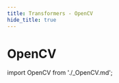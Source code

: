 ```yaml
---
title: Transformers - OpenCV
hide_title: true
---
```


# OpenCV

import OpenCV from './_OpenCV.md';

<OpenCV/>


